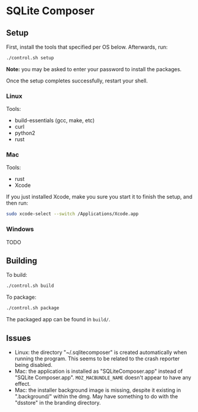 # SQLite Composer

## Setup

First, install the tools that specified per OS below. Afterwards, run:

```bash
./control.sh setup
```

**Note:** you may be asked to enter your password to install the packages.

Once the setup completes successfully, restart your shell.

### Linux

Tools:

- build-essentials (gcc, make, etc)
- curl
- python2
- rust

### Mac

Tools:

- rust
- Xcode

If you just installed Xcode, make you sure you start it to finish the setup, and then run:

```bash
sudo xcode-select --switch /Applications/Xcode.app
```

### Windows

TODO

## Building

To build:

```bash
./control.sh build
```

To package:

```bash
./control.sh package
```

The packaged app can be found in `build/`.

## Issues

- Linux: the directory "~/.sqlitecomposer" is created automatically when running the program. This seems to be related to the crash reporter being disabled.
- Mac: the application is installed as "SQLiteComposer.app" instead of "SQLite Composer.app". `MOZ_MACBUNDLE_NAME` doesn't appear to have any effect.
- Mac: the installer background image is missing, despite it existing in ".background/" within the dmg. May have something to do with the "dsstore" in the branding directory.
